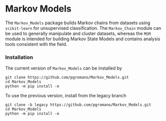 # Markov Models

The `Markov_Models` package builds Markov chains from datasets using `scikit-learn` for unsupervised classification. The `Markov_Chain` module can be used to generally manipulate and cluster datasets, whereas the `MSM` module is intended for building Markov State Models and contains analysis tools consistent with the field.

### Installation

The current version of `Markov_Models` can be installed by

    git clone https://github.com/pgromano/Markov_Models.git
    cd Markov_Models
    python -m pip install -e

To use the previous version, install from the legacy branch

    git clone -b legacy https://github.com/pgromano/Markov_Models.git
    cd Markov_Models
    python -m pip install -e
